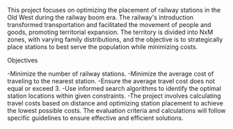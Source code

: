 This project focuses on optimizing the placement of railway stations in the Old West during the 
railway boom era. The railway's introduction transformed transportation and facilitated the 
movement of people and goods, promoting territorial expansion. The territory is divided into
 NxM zones, with varying family distributions, and the objective is to strategically place 
stations to best serve the population while minimizing costs.

Objectives

-Minimize the number of railway stations.
-Minimize the average cost of traveling to the nearest station.
-Ensure the average travel cost does not equal or exceed 3.
-Use informed search algorithms to identify the optimal station locations within given constraints.
-The project involves calculating travel costs based on distance and optimizing station placement to achieve the lowest possible costs. The evaluation criteria and calculations will follow specific guidelines to ensure effective and efficient solutions.
